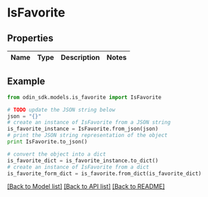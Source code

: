 # IsFavorite


## Properties

Name | Type | Description | Notes
------------ | ------------- | ------------- | -------------

## Example

```python
from odin_sdk.models.is_favorite import IsFavorite

# TODO update the JSON string below
json = "{}"
# create an instance of IsFavorite from a JSON string
is_favorite_instance = IsFavorite.from_json(json)
# print the JSON string representation of the object
print IsFavorite.to_json()

# convert the object into a dict
is_favorite_dict = is_favorite_instance.to_dict()
# create an instance of IsFavorite from a dict
is_favorite_form_dict = is_favorite.from_dict(is_favorite_dict)
```
[[Back to Model list]](../README.md#documentation-for-models) [[Back to API list]](../README.md#documentation-for-api-endpoints) [[Back to README]](../README.md)


